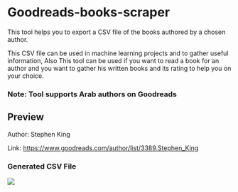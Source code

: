 # Goodreads-books-scraper

This tool helps you to export a CSV file of the books authored by a chosen author.

This CSV file can be used in machine learning projects and to gather useful information, Also This tool can be used if you want to read a book for an author and you want to gather his written books and its rating to help you on your choice.
### Note: Tool supports Arab authors on Goodreads

## Preview
Author: Stephen King

Link: https://www.goodreads.com/author/list/3389.Stephen_King

### Generated CSV File
![](https://github.com/MohamedMedhat21/Goodreads-books-scraper/blob/main/media/Screenshot%2022-04-17%075400.png)
